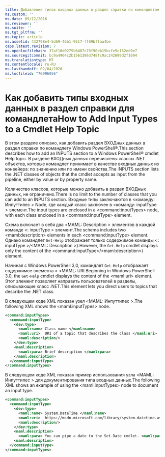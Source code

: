 ```yaml
---
title: Добавление типов входных данных в раздел справки по командлетам | Документация Майкрософт
ms.custom: ''
ms.date: 09/12/2016
ms.reviewer: ''
ms.suite: ''
ms.tgt_pltfrm: ''
ms.topic: article
ms.assetid: 432798e4-5d69-46b1-9517-ff09bffaa4be
caps.latest.revision: 7
ms.openlocfilehash: 37af16d0279b6487c78f90eb19bcfe5c152ed9e7
ms.sourcegitcommit: bc9a4904c2b1561386d748fc9ac242699d2f1694
ms.translationtype: MT
ms.contentlocale: ru-RU
ms.lasthandoff: 02/04/2020
ms.locfileid: "76996056"
---
```

# <a name="how-to-add-input-types-to-a-cmdlet-help-topic"></a><span data-ttu-id="99f31-102">Как добавить типы входных данных в раздел справки для командлета</span><span class="sxs-lookup"><span data-stu-id="99f31-102">How to Add Input Types to a Cmdlet Help Topic</span></span>

<span data-ttu-id="99f31-103">В этом разделе описано, как добавить раздел ВХОДных данных в раздел справки по командлету Windows PowerShell®.</span><span class="sxs-lookup"><span data-stu-id="99f31-103">This section describes how to add an INPUTS section to a Windows PowerShell® cmdlet Help topic.</span></span> <span data-ttu-id="99f31-104">В разделе ВХОДных данных перечислены классы .NET объектов, которые командлет принимает в качестве входных данных из конвейера: по значению или по имени свойства.</span><span class="sxs-lookup"><span data-stu-id="99f31-104">The INPUTS section lists the .NET classes of objects that the cmdlet accepts as input from the pipeline, either by value or by property name.</span></span>

<span data-ttu-id="99f31-105">Количество классов, которые можно добавить в раздел ВХОДных данных, не ограничено.</span><span class="sxs-lookup"><span data-stu-id="99f31-105">There is no limit to the number of classes that you can add to an INPUTS section.</span></span> <span data-ttu-id="99f31-106">Входные типы заключаются в \<команду: Инпуттипес > Node, где каждый класс заключен в \<команду: inputType > элемент.</span><span class="sxs-lookup"><span data-stu-id="99f31-106">The input types are enclosed in a \<command:inputTypes> node, with each class enclosed in a  \<command:inputType> element.</span></span>

<span data-ttu-id="99f31-107">Схема включает в себя два \<MAML: Description > элементов в каждой команде \<: inputType > элемент.</span><span class="sxs-lookup"><span data-stu-id="99f31-107">The schema includes two \<maml:description> elements in each \<command:inputType> element.</span></span> <span data-ttu-id="99f31-108">Однако командлет `Get-Help` отображает только содержимое команды \<: inputType >/\<MAML: Description >).</span><span class="sxs-lookup"><span data-stu-id="99f31-108">However, the `Get-Help` cmdlet displays only the content of the \<command:inputType>/\<maml:description>) element.</span></span>

<span data-ttu-id="99f31-109">Начиная с Windows PowerShell 3,0, командлет `Get-Help` отображает содержимое элемента > \<MAML: URI.</span><span class="sxs-lookup"><span data-stu-id="99f31-109">Beginning in Windows PowerShell 3.0, the `Get-Help` cmdlet displays the content of the \<maml:uri> element.</span></span> <span data-ttu-id="99f31-110">Этот элемент позволяет направить пользователей в разделы, описывающие класс .NET.</span><span class="sxs-lookup"><span data-stu-id="99f31-110">This element lets you direct users to topics that describe the .NET class.</span></span>

<span data-ttu-id="99f31-111">В следующем коде XML показан узел \<MAML: Инпуттипес >.</span><span class="sxs-lookup"><span data-stu-id="99f31-111">The following XML shows the \<maml:inputTypes> node.</span></span>

```xml
<command:inputTypes>
  <command:inputType>
    <dev:type>
      <maml:name> Class name </maml:name>
      <maml:uri>  URI of a topic that describes the class </maml:uri>
      <maml:description/>
    </dev:type>
    <maml:description>
      <maml:para> Brief description </maml:para>
    </maml:description>
  </command:inputType>
</command:inputTypes>
```

<span data-ttu-id="99f31-112">В следующем коде XML показан пример использования узла \<MAML: Инпуттипес > для документирования типа входных данных.</span><span class="sxs-lookup"><span data-stu-id="99f31-112">The following XML shows an example of using the \<maml:inputTypes> node to document an input type.</span></span>

```xml
<command:inputTypes>
  <command:inputType>
    <dev:type>
      <maml:name> System.DateTime </maml:name>
      <maml:uri>  https://msdn.microsoft.com/library/system.datetime.aspx </maml:uri>
      <maml:description/>
    </dev:type>
    <maml:description>
      <maml:para> You can pipe a date to the Set-Date cmdlet. <maml:para>
    <maml:description>
  </command:inputType>
</command:inputTypes>
```
